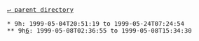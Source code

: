 <pre>
  <a href="../">&#x21b5; parent directory</a>
  
  * 9h: 1999-05-04T20:51:19 to 1999-05-24T07:24:54
  ** 9h<a href="6">6</a>: 1999-05-08T02:36:55 to 1999-05-08T15:34:30
</pre>

